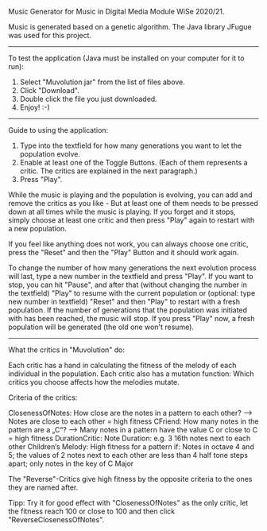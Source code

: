 Music Generator for Music in Digital Media Module WiSe 2020/21.

Music is generated based on a genetic algorithm.
The Java library JFugue was used for this project.


***

To test the application (Java must be installed on your computer for it to run):

1. Select "Muvolution.jar" from the list of files above.
2. Click "Download".
3. Double click the file you just downloaded.
4. Enjoy! :-)

***

Guide to using the application:

1. Type into the textfield for how many generations you want to let the population evolve.
2. Enable at least one of the Toggle Buttons. (Each of them represents a critic. The critics are explained in the next paragraph.)
3. Press "Play".

While the music is playing and the population is evolving, you can add and remove the critics as you like -
But at least one of them needs to be pressed down at all times while the music is playing.
If you forget and it stops, simply choose at least one critic and then press "Play" again to restart with a new population.

If you feel like anything does not work, you can always choose one critic, press the "Reset" and then the "Play" Button and it should work again.

To change the number of how many generations the next evolution process will last, type a new number in the textfield and press "Play".
If you want to stop, you can hit "Pause", and after that (without changing the number in the textfield) "Play" to resume with the current population or (optional: type new number in textfield) "Reset" and then "Play" to restart with a fresh population.
If the number of generations that the population was initiated with has been reached, the music will stop. If you press "Play" now, a fresh population will be generated (the old one won't resume).

***

What the critics in "Muvolution" do:

Each critic has a hand in calculating the fitness of the melody of each individual in the population.
Each critic also has a mutation function: Which critics you choose affects how the melodies mutate.

Criteria of the critics:

ClosenessOfNotes: How close are the notes in a pattern to each other? --> Notes are close to each other = high fitness
CFriend: How many notes in the pattern are a „C“? --> Many notes in a pattern have the value C or close to C = high fitness
DurationCritic: Note Duration: e.g. 3 16th notes next to each other
Children‘s Melody: High fitness for a pattern if: Notes in octave 4 and 5; the values of 2 notes next to each other are less than 4 half tone steps apart; only notes in the key of C Major

The "Reverse"-Critics give high fitness by the opposite criteria to the ones they are named after.

Tipp: Try it for good effect with "ClosenessOfNotes" as the only critic, let the fitness reach 100 or close to 100 and then click "ReverseClosenessOfNotes".